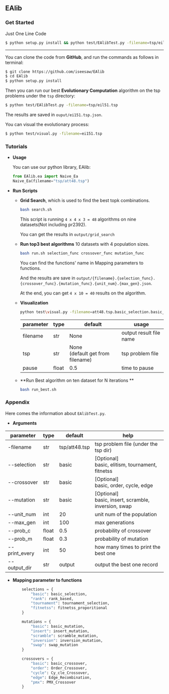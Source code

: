 ## EAlib

### **Get Started**

Just One Line Code

```bash
$ python setup.py install && python test/EAlibTest.py -filename=tsp/eil51.tsp && python test/visual.py -filename=ei151.tsp
```

----------

You can clone the code from **GitHub**, and run the commands as follows in terminal:

```bash
$ git clone https://github.com/iseesaw/EAlib
$ cd EAlib
$ python setup.py install
```

Then you can run our best  **Evolutionary Computation** algorithm on the tsp problems under the `tsp` directory:

```bash
$ python test/EAlibTest.py -filename=tsp/eil51.tsp
```

The results are saved in `ouput/ei151.tsp.json`.

You can visual the evolutionary process:

```bash
$ python test/visual.py -filename=ei151.tsp
```

### Tutorials

- **Usage**

  You can use our python library, EAlib:

  ```python
  from EAlib.ea import Naive_Ea
  Naive_Ea(filename="tsp/att48.tsp")
  ```

  

- **Run Scripts**

  - **Grid Search**, which is used to find the best topk combinations.

    ```bash
    bash search.sh
    ```

    This script is running `4 x 4 x 3 = 48` algorithms on nine datasets(Not including pr2392).

    You can get the results in `output/grid_search`

  - **Run top3 best algorithms** 10 datasets with 4 population sizes.

    ```bash
    bash run.sh selection_func crossover_func mutation_func
    ```

    You can find the functions' name in Mapping parameters to functions.

    And the results are save in `output/{filename}.{selection_func}.{crossover_func}.{mutation_func}.{unit_num}.{max_gen}.json`.

    At the end, you can get `4 x 10 = 40` results on the algorithm.
    
  - **Visualization**

    ```bash
    python test\visual.py -filename=att48.tsp.basic_selection.basic_crossover.basic_mutation.50.100
    ```

    | parameter | type  | default                             | usage                   |
    | --------- | ----- | ----------------------------------- | ----------------------- |
    | filename  | str   | None                                | output result file name |
    | tsp       | str   | None<br>(default get from filename) | tsp problem file        |
    | pause     | float | 0.5                                 | time to pause           |

  - **Run Best algorithm on ten dataset for N iterations **

    ```bash
    bash run_best.sh
    ```


### Appendix

Here comes the information about `EAlibTest.py`.

- **Arguments**

| parameter     | type  | default       | help                                                     |
| ------------- | ----- | ------------- | -------------------------------------------------------- |
| -filename     | str   | tsp/att48.tsp | tsp problem file (under the tsp dir)                     |
| --selection   | str   | basic         | [Optional] <br>basic, elitism, tournament, fitnetss      |
| --crossover   | str   | basic         | [Optional] <br/>basic, order, cycle, edge                |
| --mutation    | str   | basic         | [Optional] <br/>basic, insert, scramble, inversion, swap |
| --unit_num    | int   | 20            | unit num of the population                               |
| --max_gen     | int   | 100           | max generations                                          |
| --prob_c      | float | 0.5           | probability of crossover                                 |
| --prob_m      | float | 0.3           | probability of mutation                                  |
| --print_every | int   | 50            | how many times to print the best one                     |
| --output_dir  | str   | output        | output the best one record                               |

- **Mapping parameter to functions**

  ```python
      selections = {
          "basic": basic_selection,
          "rank": rank_based,
          "tournament": tournament_selection,
          "fitnetss": fitnetss_proporitional
      }
  
      mutations = {
          "basic": basic_mutation,
          "insert": insert_mutation,
          "scramble": scramble_mutation,
          "inversion": inversion_mutation,
          "swap": swap_mutation
      }
  
      crossovers = {
          "basic": basic_crossover,
          "order": Order_Crossover,
          "cycle": Cy_cle_Crossover,
          "edge": Edge_Recombination,
          "pmx": PMX_Crossover
      }
  
  ```

  